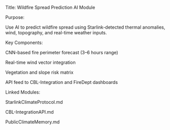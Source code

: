 Title: Wildfire Spread Prediction AI Module

Purpose:

Use AI to predict wildfire spread using Starlink-detected thermal anomalies, wind, topography, and real-time weather inputs.



Key Components:

CNN-based fire perimeter forecast (3–6 hours range)

Real-time wind vector integration

Vegetation and slope risk matrix

API feed to CBL-Integration and FireDept dashboards



Linked Modules:

StarlinkClimateProtocol.md

CBL-IntegrationAPI.md

PublicClimateMemory.md

